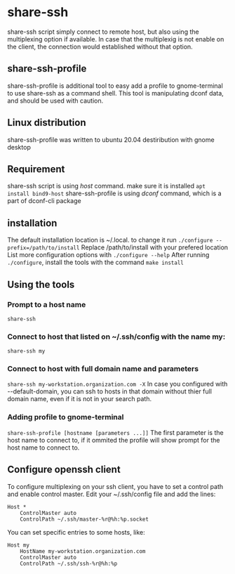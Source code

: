 # share-ssh
share-ssh script simply connect to remote host, but also using the multiplexing option if available.
In case that the multiplexig is not enable on the client, the connection would established without that option.
## share-ssh-profile
share-ssh-profile is additional tool to easy add a profile to gnome-terminal to use share-ssh as a command shell.
This tool is manipulating dconf data, and should be used with caution. 
## Linux distribution
share-ssh-profile was written to ubuntu 20.04 destiribution with gnome desktop
## Requirement
share-ssh script is using *host* command. make sure it is installed ```apt install bind9-host```
share-ssh-profile is using *dconf* command, which is a part of dconf-cli package
## installation
The default installation location is ~/.local. to change it run 
```./configure --prefix=/path/to/install```
Replace /path/to/install with your prefered location
List more configuration options with 
```./configure --help```
After running ```./configure```, install the tools with the command
```make install```
## Using the tools
### Prompt to a host name
```share-ssh```
### Connect to host that listed on ~/.ssh/config with the name my:
```share-ssh my```
### Connect to host with full domain name and parameters
```share-ssh my-workstation.organization.com -X```
In case you configured with --default-domain, you can ssh to hosts in that domain without thier full domain name, even if it is not in your search path.
### Adding profile to gnome-terminal
```share-ssh-profile [hostname [parameters ...]]```
The first parameter is the host name to connect to, if it ommited the profile will show prompt for the host name to connect to.
## Configure openssh client
To configure multiplexing on your ssh client, you have to set a control path and enable control master. Edit your ~/.ssh/config file and add the lines:
```
Host *
    ControlMaster auto
    ControlPath ~/.ssh/master-%r@%h:%p.socket
```

You can set specific entries to some hosts, like:
```
Host my
	HostName my-workstation.organization.com
	ControlMaster auto
	ControlPath ~/.ssh/ssh-%r@%h:%p
```
